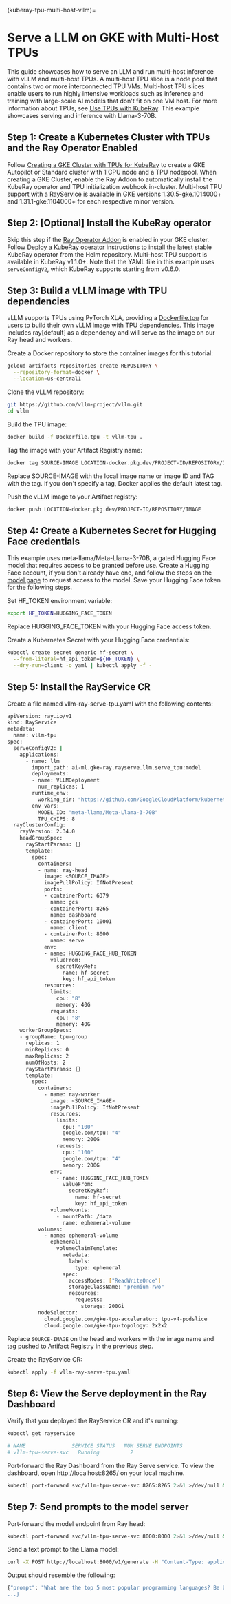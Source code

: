 (kuberay-tpu-multi-host-vllm)=

# Serve a LLM on GKE with Multi-Host TPUs

This guide showcases how to serve an LLM and run multi-host inference with vLLM and multi-host TPUs. A multi-host TPU slice is a node pool that contains two or more interconnected TPU VMs. Multi-host TPU slices enable users to run highly intensive workloads such as inference and training with large-scale AI models that don't fit on one VM host. For more information about TPUs, see [Use TPUs with KubeRay](kuberay-tpu). This example showcases serving and inference with Llama-3-70B.

## Step 1: Create a Kubernetes Cluster with TPUs and the Ray Operator Enabled

Follow [Creating a GKE Cluster with TPUs for KubeRay](kuberay-gke-tpu-cluster-setup) to create a GKE Autopilot or Standard cluster with 1 CPU node and a TPU nodepool. When creating a GKE Cluster, enable the Ray Addon to automatically install the KubeRay operator and TPU initialization webhook in-cluster. Multi-host TPU support with a RayService is available in GKE versions 1.30.5-gke.1014000+ and 1.31.1-gke.1104000+ for each respective minor version.

## Step 2: [Optional] Install the KubeRay operator

Skip this step if the [Ray Operator Addon](https://cloud.google.com/kubernetes-engine/docs/add-on/ray-on-gke/concepts/overview) is enabled in your GKE cluster. Follow [Deploy a KubeRay operator](kuberay-operator-deploy) instructions to install the latest stable KubeRay operator from the Helm repository. Multi-host TPU support is available in KubeRay v1.1.0+. Note that the YAML file in this example uses `serveConfigV2`, which KubeRay supports starting from v0.6.0.

## Step 3: Build a vLLM image with TPU dependencies

vLLM supports TPUs using PyTorch XLA, providing a [Dockerfile.tpu](https://github.com/vllm-project/vllm/blob/main/Dockerfile.tpu) for users to build their own vLLM image with TPU dependencies. This image includes ray[default] as a dependency and will serve as the image on our Ray head and workers.

Create a Docker repository to store the container images for this tutorial:
```sh
gcloud artifacts repositories create REPOSITORY \
  --repository-format=docker \
  --location=us-central1
```

Clone the vLLM repository:
```sh
git https://github.com/vllm-project/vllm.git
cd vllm
```

Build the TPU image:
```sh
docker build -f Dockerfile.tpu -t vllm-tpu .
```

Tag the image with your Artifact Registry name:
```sh
docker tag SOURCE-IMAGE LOCATION-docker.pkg.dev/PROJECT-ID/REPOSITORY/IMAGE:TAG
```
Replace SOURCE-IMAGE with the local image name or image ID and TAG with the tag. If you don't specify a tag, Docker applies the default latest tag.

Push the vLLM image to your Artifact registry:
```sh
docker push LOCATION-docker.pkg.dev/PROJECT-ID/REPOSITORY/IMAGE
```
## Step 4: Create a Kubernetes Secret for Hugging Face credentials

This example uses meta-llama/Meta-Llama-3-70B, a gated Hugging Face model that requires access to be granted before use. Create a Hugging Face account, if you don't already have one, and follow the steps on the [model page](https://huggingface.co/meta-llama/Meta-Llama-3-70B) to request access to the model. Save your Hugging Face token for the following steps.

Set HF_TOKEN environment variable:
```sh
export HF_TOKEN=HUGGING_FACE_TOKEN
```
Replace HUGGING_FACE_TOKEN with your Hugging Face access token.

Create a Kubernetes Secret with your Hugging Face credentials:
```sh
kubectl create secret generic hf-secret \
  --from-literal=hf_api_token=${HF_TOKEN} \
  --dry-run=client -o yaml | kubectl apply -f -
```

## Step 5: Install the RayService CR

Create a file named vllm-ray-serve-tpu.yaml with the following contents:
```sh
apiVersion: ray.io/v1
kind: RayService
metadata:
  name: vllm-tpu
spec:
  serveConfigV2: |
    applications:
      - name: llm
        import_path: ai-ml.gke-ray.rayserve.llm.serve_tpu:model
        deployments:
        - name: VLLMDeployment
          num_replicas: 1
        runtime_env:
          working_dir: "https://github.com/GoogleCloudPlatform/kubernetes-engine-samples/archive/main.zip"
        env_vars:
          MODEL_ID: "meta-llama/Meta-Llama-3-70B"
          TPU_CHIPS: 8
  rayClusterConfig:
    rayVersion: 2.34.0
    headGroupSpec:
      rayStartParams: {}
      template:
        spec:
          containers:
          - name: ray-head
            image: <SOURCE_IMAGE>
            imagePullPolicy: IfNotPresent
            ports:
            - containerPort: 6379
              name: gcs
            - containerPort: 8265
              name: dashboard
            - containerPort: 10001
              name: client
            - containerPort: 8000
              name: serve
            env:
            - name: HUGGING_FACE_HUB_TOKEN
              valueFrom:
                secretKeyRef:
                  name: hf-secret
                  key: hf_api_token
            resources:
              limits:
                cpu: "8"
                memory: 40G
              requests:
                cpu: "8"
                memory: 40G
    workerGroupSpecs:
    - groupName: tpu-group
      replicas: 1
      minReplicas: 0
      maxReplicas: 2
      numOfHosts: 2
      rayStartParams: {}
      template:
        spec:
          containers:
            - name: ray-worker
              image: <SOURCE_IMAGE>
              imagePullPolicy: IfNotPresent
              resources:
                limits:
                  cpu: "100"
                  google.com/tpu: "4"
                  memory: 200G
                requests:
                  cpu: "100"
                  google.com/tpu: "4"
                  memory: 200G
              env:
                - name: HUGGING_FACE_HUB_TOKEN
                  valueFrom:
                    secretKeyRef:
                      name: hf-secret
                      key: hf_api_token
              volumeMounts:
                - mountPath: /data
                  name: ephemeral-volume
          volumes:
            - name: ephemeral-volume
              ephemeral:
                volumeClaimTemplate:
                  metadata:
                    labels:
                      type: ephemeral
                  spec:
                    accessModes: ["ReadWriteOnce"]
                    storageClassName: "premium-rwo"
                    resources:
                      requests:
                        storage: 200Gi
          nodeSelector:
            cloud.google.com/gke-tpu-accelerator: tpu-v4-podslice
            cloud.google.com/gke-tpu-topology: 2x2x2
```
Replace `SOURCE-IMAGE` on the head and workers with the image name and tag pushed to Artifact Registry in the previous step.

Create the RayService CR:
```sh
kubectl apply -f vllm-ray-serve-tpu.yaml
```

## Step 6: View the Serve deployment in the Ray Dashboard

Verify that you deployed the RayService CR and it's running:

```sh
kubectl get rayservice

# NAME               SERVICE STATUS   NUM SERVE ENDPOINTS
# vllm-tpu-serve-svc   Running          2
```

Port-forward the Ray Dashboard from the Ray Serve service. To view the dashboard, open http://localhost:8265/ on your local machine.
```sh
kubectl port-forward svc/vllm-tpu-serve-svc 8265:8265 2>&1 >/dev/null &
```

## Step 7: Send prompts to the model server

Port-forward the model endpoint from Ray head:
```sh
kubectl port-forward svc/vllm-tpu-serve-svc 8000:8000 2>&1 >/dev/null &
```

Send a text prompt to the Llama model:
```sh
curl -X POST http://localhost:8000/v1/generate -H "Content-Type: application/json" -d '{"prompt": "What are the top 5 most popular programming languages? Be brief.", "max_tokens": 1024}'
```

Output should resemble the following:
```sh
{"prompt": "What are the top 5 most popular programming languages? Be brief.", "text": " The answer is based on the Tiobe Index, which is a programming language popularity index that has been ranking programming languages since 2001.\n\n1.  **Java**: 14.63% of the index.\n2.  **Python**: 11.52% of the index.\n3.  **C**: 7.94% of the index.\n4.  **C++**: 7.17% of the index.\n5.  **JavaScript**: 6.86% of the index.\n\nThe Tiobe Index is based on searches on search engines like Google, as well as on forums and other online platforms. It does not necessarily reflect the actual usage of programming languages in the industry, but it is a good indicator of their popularity and usage in the programming community.
...}
```
